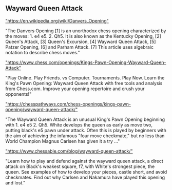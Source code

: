 <h2>Wayward Queen Attack</h2>
<p><a href="https://en.wikipedia.org/wiki/Danvers_Opening">"https://en.wikipedia.org/wiki/Danvers_Opening"</a></p>

<p>"The Danvers Opening [1] is an unorthodox chess opening characterized by the moves: 1. e4 e5. 2. Qh5. It is also known as the Kentucky Opening, [2] Queen's Attack, [3] Queen's Excursion, [4] Wayward Queen Attack, [5] Patzer Opening, [6] and Parham Attack. [7] This article uses algebraic notation to describe chess moves." </p>

<p><a href="https://www.chess.com/openings/Kings-Pawn-Opening-Wayward-Queen-Attack">"https://www.chess.com/openings/Kings-Pawn-Opening-Wayward-Queen-Attack"</a></p>

<p>"Play Online. Play Friends. vs Computer. Tournaments. Play Now. Learn the King's Pawn Opening: Wayward Queen Attack with free tools and analysis from Chess.com. Improve your opening repertoire and crush your opponents!" </p>

<p><a href="https://chesspathways.com/chess-openings/kings-pawn-opening/wayward-queen-attack/">"https://chesspathways.com/chess-openings/kings-pawn-opening/wayward-queen-attack/"</a></p>

<p>"The Wayward Queen Attack is an unusual King's Pawn Opening beginning with 1. e4 e5 2. Qh5. White develops the queen as early as move two, putting black's e5 pawn under attack. Often this is played by beginners with the aim of achieving the infamous "four move checkmate," but no less than World Champion Magnus Carlsen has given it a try ..." </p>

<p><a href="https://www.chessable.com/blog/wayward-queen-attack/">"https://www.chessable.com/blog/wayward-queen-attack/"</a></p>

<p>"Learn how to play and defend against the wayward queen attack, a direct attack on Black's weakest square, f7, with White's strongest piece, the queen. See examples of how to develop your pieces, castle short, and avoid checkmates. Find out why Carlsen and Nakamura have played this opening and lost." </p>

